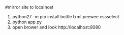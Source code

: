 #mirror site to localhost
1. python27 -m pip install bottle lxml  peewee cssselect
2. python app.py
3. open brower and look http://localhost:8080

